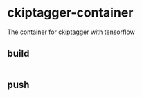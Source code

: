 # ckiptagger-container

The container for [ckiptagger](https://github.com/ckiplab/ckiptagger) with tensorflow

## build
```bash

```
## push
```bash

```
